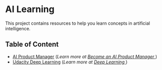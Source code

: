 # AI Learning

This project contains resources to help you learn concepts in artificial intelligence.

## Table of Content

- [AI Product Manager](/ai_product_manager_roadmap) (_Learn more at [Become an AI Product Manager
  ](https://www.udacity.com/course/ai-product-manager-nanodegree--nd088)_)
- [Udacity Deep Learning](/deep-learning-v2-pytorch) (_Learn more at [Deep Learning
  ](https://www.udacity.com/course/deep-learning-nanodegree--nd101)_)
